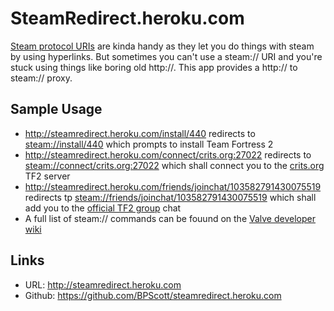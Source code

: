 # SteamRedirect.heroku.com

[Steam protocol URIs](http://developer.valvesoftware.com/wiki/Steam_browser_protocol) are kinda handy as they let you do things with steam by using hyperlinks.
But sometimes you can't use a steam:// URI and you're stuck using things like boring old http://. This app provides a http:// to steam:// proxy.

## Sample Usage
* <http://steamredirect.heroku.com/install/440> redirects to [steam://install/440](steam://install/440) which prompts to install Team Fortress 2
* <http://steamredirect.heroku.com/connect/crits.org:27022> redirects to [steam://connect/crits.org:27022](steam://connect/crits.org:27022) which shall connect you to the [crits.org](http://crits.org/) TF2 server
*  <http://steamredirect.heroku.com/friends/joinchat/103582791430075519> redirects tp [steam://friends/joinchat/103582791430075519](steam://friends/joinchat/103582791430075519) which shall add you to the [official TF2 group](http://steamcommunity.com/games/TF2) chat
* A full list of steam:// commands can be fouund on the [Valve developer wiki](http://developer.valvesoftware.com/wiki/Steam_browser_protocol)


## Links
* URL: <http://steamredirect.heroku.com>
* Github: <https://github.com/BPScott/steamredirect.heroku.com>

